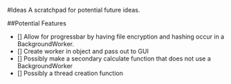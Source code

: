 #Ideas
A scratchpad for potential future ideas.

##Potential Features

- [] Allow for progressbar by having file encryption and hashing occur in a BackgroundWorker.
- [] Create worker in object and pass out to GUI
- [] Possibly make a secondary calculate function that does not use a BackgroundWorker
- [] Possibly a thread creation function
